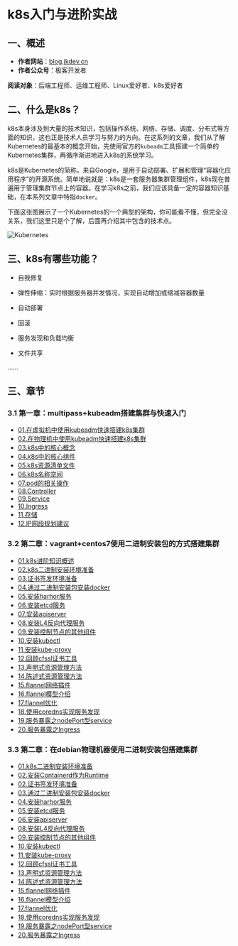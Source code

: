 # k8s入门与进阶实战

## 一、概述

- **作者网站**：[blog.jkdev.cn](https://blog.jkdev.cn)
- **作者公众号**：极客开发者

**阅读对象**：后端工程师、运维工程师、Linux爱好者、k8s爱好者

## 二、什么是k8s？

k8s本身涉及到大量的技术知识，包括操作系统、网络、存储、调度、分布式等方面的知识，这也正是技术人员学习与努力的方向。在这系列的文章，我们从了解Kubernetes的最基本的概念开始，先使用官方的`kubeadm`工具搭建一个简单的Kubernetes集群，再循序渐进地进入k8s的系统学习。

k8s是Kubernetes的简称，来自Google，是用于自动部署、扩展和管理“容器化应用程序”的开源系统。简单地说就是：k8s是一套服务器集群管理组件，k8s现在普遍用于管理集群节点上的容器。在学习k8s之前，我们应该具备一定的容器知识基础，在本系列文章中特指`docker`。

下面这张图展示了一个Kubernetes的一个典型的架构，你可能看不懂，但完全没关系，我们这里只是个了解，后面再介绍其中包含的技术点。

![Kubernetes](./img/01-kubernetes.png)

## 三、k8s有哪些功能？

- 自我修复

- 弹性伸缩：实时根据服务器并发情况，实现自动增加或缩减容器数量

- 自动部署

- 回滚

- 服务发现和负载均衡

- 文件共享

......

## 三、章节

### 3.1 第一章：multipass+kubeadm搭建集群与快速入门

- [01.在虚拟机中使用kubeadm快速搭建k8s集群](./01.basic/kb01-build_in_virtual.md)
- [02.在物理机中使用kubeadm快速搭建k8s集群](./01.basic/kb02-build_in_real.md)
- [03.k8s中的核心概念](./01.basic/kb03-conception.md)
- [04.k8s中的核心组件](./01.basic/kb04-compoents.md)
- [05.k8s资源清单文件](./01.basic/kb05-yaml.md)
- [06.k8s名称空间](./01.basic/kb06-namespace.md)
- [07.pod的相关操作](./01.basic/kb07-pod.md)
- [08.Controller](./01.basic/kb08-controller.md)
- [09.Service](./01.basic/kb09-service.md)
- [10.Ingress](./01.basic/kb10-ingress.md)
- [11.存储](./01.basic/kb11-storage.md)
- [12.IP网段规划建议](./01.basic/kb12-ip_suggestion.md)

### 3.2 第二章：vagrant+centos7使用二进制安装包的方式搭建集群

- [01.k8s进阶知识概述](./02.forward/f01-summary.md)
- [02.k8s二进制安装环境准备](./02.forward/f02-prepare.md)
- [03.证书签发环境准备](./02.forward/f03-sign-prepare.md)
- [04.通过二进制安装包安装docker](./02.forward/f04-install-docker.md)
- [05.安装harhor服务](./02.forward/f05-install-harbor.md)
- [06.安装etcd服务](./02.forward/f06-install-etcd.md)
- [07.安装apiserver](./02.forward/f07-install-apiserver.md)
- [08.安装L4反向代理服务](./02.forward/f08-install-agent-server.md)
- [09.安装控制节点的其他组件](./02.forward/f09-install-other-component.md)
- [10.安装kubectl](./02.forward/f10-install-kubelet.md)
- [11.安装kube-proxy](./02.forward/f11-install-kubeproxy.md)
- [12.回顾cfssl证书工具](./02.forward/f12-cfssl-review.md)
- [13.声明式资源管理方法](./02.forward/f13-kubectl-command.md)
- [14.陈述式资源管理方法](./02.forward/f14-kubectl-yaml.md)
- [15.flannel网络插件](./02.forward/f15-flannel-plugin.md)
- [16.flannel模型介绍](./02.forward/f16-flannel-model.md)
- [17.flannel优化](./02.forward/f16-flannel-optimize.md)
- [18.使用coredns实现服务发现](./02.forward/f18-coredns.md)
- [19.服务暴露之nodePort型service](./02.forward/f19-nodeport.md)
- [20.服务暴露之Ingress](./02.forward/f20-ingress.md)

### 3.3 第二章：在debian物理机器使用二进制安装包搭建集群

- [01.k8s二进制安装环境准备](./03.real_install/f01-prepare.md)
- [02.安装Containerd作为Runtime](./03.real_install/f02-install_containerd.md)
- [02.证书签发环境准备](./03.real_install/f02-sign-prepare.md)
- [03.通过二进制安装包安装docker](./03.real_install/f03-install-docker.md)
- [04.安装harhor服务](./03.real_install/f04-install-harbor.md)
- [05.安装etcd服务](./03.real_install/f05-install-ectd.md)
- [06.安装apiserver](./03.real_install/f06-install-apiserver.md)
- [08.安装L4反向代理服务](./03.real_install/f08-install-agent-server.md)
- [09.安装控制节点的其他组件](./03.real_install/f09-install-other-component.md)
- [10.安装kubectl](./03.real_install/f10-install-kubelet.md)
- [11.安装kube-proxy](./03.real_install/f11-install-kubeproxy.md)
- [12.回顾cfssl证书工具](./03.real_install/f12-cfssl-review.md)
- [13.声明式资源管理方法](./03.real_install/f13-kubectl-command.md)
- [14.陈述式资源管理方法](./03.real_install/f14-kubectl-yaml.md)
- [15.flannel网络插件](./03.real_install/f15-flannel-plugin.md)
- [16.flannel模型介绍](./03.real_install/f16-flannel-model.md)
- [17.flannel优化](./03.real_install/f16-flannel-optimize.md)
- [18.使用coredns实现服务发现](./03.real_install/f18-coredns.md)
- [19.服务暴露之nodePort型service](./03.real_install/f19-nodeport.md)
- [20.服务暴露之Ingress](./03.real_install/f20-ingress.md)
